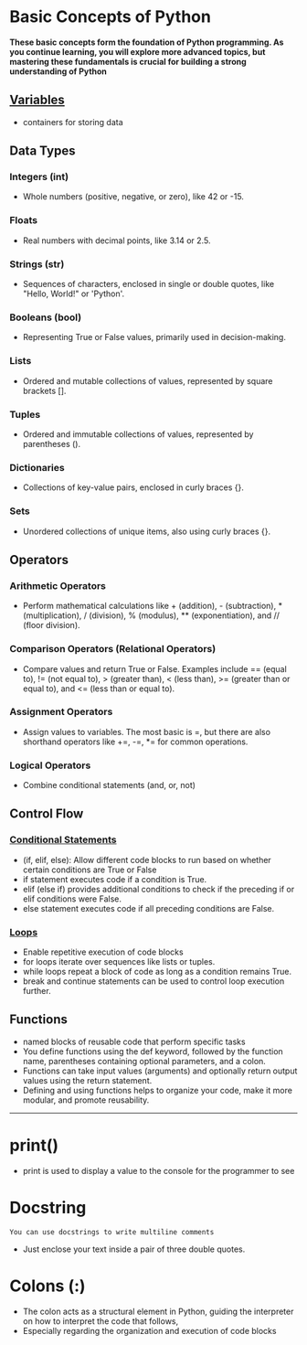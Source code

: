 # Basic Concepts of Python
**These basic concepts form the foundation of Python programming. As you continue learning, you will explore more advanced topics, but mastering these fundamentals is crucial for building a strong understanding of Python**


## [Variables](./)
-  containers for storing data

## Data Types
### Integers (int)
- Whole numbers (positive, negative, or zero), like 42 or -15.
### Floats
- Real numbers with decimal points, like 3.14 or 2.5.
### Strings (str)
- Sequences of characters, enclosed in single or double quotes, like "Hello, World!" or 'Python'.
### Booleans (bool)
- Representing True or False values, primarily used in decision-making.
### Lists
- Ordered and mutable collections of values, represented by square brackets [].
### Tuples
- Ordered and immutable collections of values, represented by parentheses ().
### Dictionaries
- Collections of key-value pairs, enclosed in curly braces {}.
### Sets
- Unordered collections of unique items, also using curly braces {}. 

## Operators
### Arithmetic Operators
-  Perform mathematical calculations like + (addition), - (subtraction), * (multiplication), / (division), % (modulus), ** (exponentiation), and // (floor division).
### Comparison Operators (Relational Operators)
- Compare values and return True or False. Examples include == (equal to), != (not equal to), > (greater than), < (less than), >= (greater than or equal to), and <= (less than or equal to).
### Assignment Operators
-  Assign values to variables. The most basic is =, but there are also shorthand operators like +=, -=, *= for common operations.
### Logical Operators
- Combine conditional statements (and, or, not)

## Control Flow
### [Conditional Statements](./ControlFlow/conditionalstatements.md)
- (if, elif, else): Allow different code blocks to run based on whether certain conditions are True or False
- if statement executes code if a condition is True.
- elif (else if) provides additional conditions to check if the preceding if or elif conditions were False.
- else statement executes code if all preceding conditions are False.
### [Loops](./ControlFlow/loops.md)
- Enable repetitive execution of code blocks
- for loops iterate over sequences like lists or tuples.
- while loops repeat a block of code as long as a condition remains True.
- break and continue statements can be used to control loop execution further. 

## Functions
- named blocks of reusable code that perform specific tasks
- You define functions using the def keyword, followed by the function name, parentheses containing optional parameters, and a colon.
- Functions can take input values (arguments) and optionally return output values using the return statement.
- Defining and using functions helps to organize your code, make it more modular, and promote reusability. 
--------------------------------------------------------------------------------

# print()
- print is used to display a value to the console for the programmer to see

# Docstring
    You can use docstrings to write multiline comments
- Just enclose your text inside a pair of three double quotes.

# Colons (:)
- The colon acts as a structural element in Python, guiding the interpreter on how to interpret the code that follows,
- Especially regarding the organization and execution of code blocks

